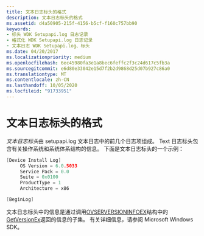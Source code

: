 ```yaml
---
title: 文本日志标头的格式
description: 文本日志标头的格式
ms.assetid: d4a50905-215f-4156-b5cf-f160c757bb90
keywords:
- 标头 WDK Setupapi.log 日志记录
- 格式化 WDK Setupapi.log 日志记录
- 文本日志 WDK Setupapi.log、标头
ms.date: 04/20/2017
ms.localizationpriority: medium
ms.openlocfilehash: 6ec45980fa3e1a8bec6feffc2f3c24d617c5fb3a
ms.sourcegitcommit: e6d80e33042e15d7f2b2d9868d25d07b927c86a0
ms.translationtype: MT
ms.contentlocale: zh-CN
ms.lasthandoff: 10/05/2020
ms.locfileid: "91733951"
---
```

# <a name="format-of-a-text-log-header"></a>文本日志标头的格式


*文本日志标头*由 setupapi.log 文本日志中的前几个日志项组成。 Text 日志标头包含有关操作系统和系统体系结构的信息。 下面是文本日志标头的一个示例：

```cpp
[Device Install Log]
     OS Version = 6.0.5033
     Service Pack = 0.0
     Suite = 0x0100
     ProductType = 1
     Architecture = x86

[BeginLog]
```

文本日志标头中的信息是通过调用[OVSERVERSIONINFOEX](/windows/win32/api/winnt/ns-winnt-osversioninfoexa)结构中的[GetVersionEx](/windows/win32/api/sysinfoapi/nf-sysinfoapi-getversionexa)返回的信息的子集。 有关详细信息，请参阅 Microsoft Windows SDK。

 

